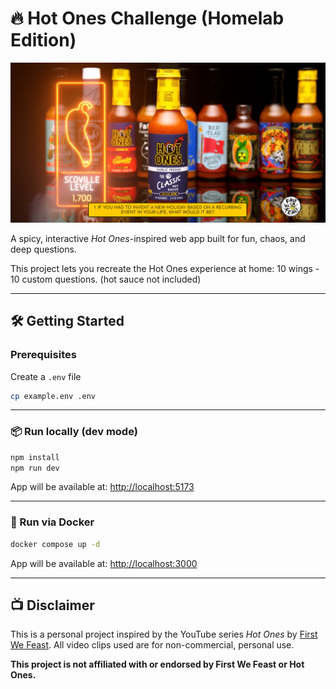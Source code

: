 # 🔥 Hot Ones Challenge (Homelab Edition)

![Screenshot of the Hot Ones Challenge web app](screenshot.png)

A spicy, interactive *Hot Ones*-inspired web app built for fun, chaos, and deep questions.

This project lets you recreate the Hot Ones experience at home: 10 wings - 10 custom questions. (hot sauce not included)

---

## 🛠️ Getting Started

### Prerequisites

Create a `.env` file

```bash
cp example.env .env
```

---

### 📦 Run locally (dev mode)

```bash
npm install
npm run dev
```

App will be available at: [http://localhost:5173](http://localhost:5173)

---

### 🐳 Run via Docker

```bash
docker compose up -d
```

App will be available at: [http://localhost:3000](http://localhost:3000)

---

## 📺 Disclaimer

This is a personal project inspired by the YouTube series *Hot Ones* by [First We Feast](https://www.youtube.com/@FirstWeFeast). All video clips used are for non-commercial, personal use.

**This project is not affiliated with or endorsed by First We Feast or Hot Ones.**

